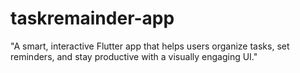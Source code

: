 # taskremainder-app
"A smart, interactive Flutter app that helps users organize tasks, set reminders, and stay productive with a visually engaging UI."
